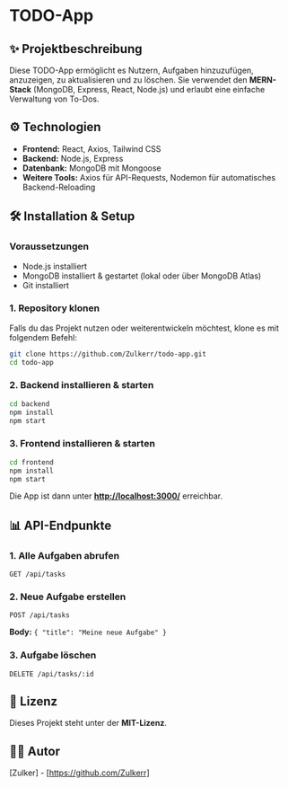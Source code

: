 # TODO-App

## ✨ Projektbeschreibung

Diese TODO-App ermöglicht es Nutzern, Aufgaben hinzuzufügen, anzuzeigen, zu aktualisieren und zu löschen. Sie verwendet den **MERN-Stack** (MongoDB, Express, React, Node.js) und erlaubt eine einfache Verwaltung von To-Dos.

## ⚙ Technologien

- **Frontend:** React, Axios, Tailwind CSS
- **Backend:** Node.js, Express
- **Datenbank:** MongoDB mit Mongoose
- **Weitere Tools:** Axios für API-Requests, Nodemon für automatisches Backend-Reloading

## 🛠 Installation & Setup

### Voraussetzungen

- Node.js installiert
- MongoDB installiert & gestartet (lokal oder über MongoDB Atlas)
- Git installiert

### 1. Repository klonen

Falls du das Projekt nutzen oder weiterentwickeln möchtest, klone es mit folgendem Befehl:

```bash
git clone https://github.com/Zulkerr/todo-app.git
cd todo-app
```

### 2. Backend installieren & starten

```bash
cd backend
npm install
npm start
```

### 3. Frontend installieren & starten

```bash
cd frontend
npm install
npm start
```

Die App ist dann unter **[http://localhost:3000/](http://localhost:3000/)** erreichbar.

## 📊 API-Endpunkte

### 1. Alle Aufgaben abrufen

```http
GET /api/tasks
```

### 2. Neue Aufgabe erstellen

```http
POST /api/tasks
```

**Body:** `{ "title": "Meine neue Aufgabe" }`

### 3. Aufgabe löschen

```http
DELETE /api/tasks/:id
```
## 📄 Lizenz

Dieses Projekt steht unter der **MIT-Lizenz**.

## 👨‍💻 Autor

[Zulker] - [https://github.com/Zulkerr]

